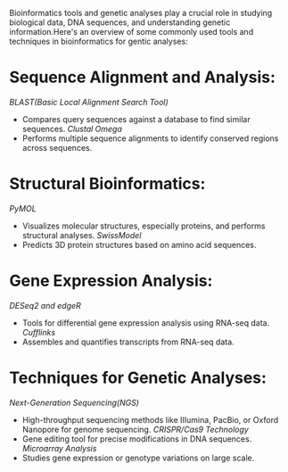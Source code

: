 Bioinformatics tools and genetic analyses play a crucial role in studying biological data, DNA sequences, and understanding genetic information.Here's an overview of some commonly used tools and techniques in bioinformatics for gentic analyses:

# Sequence Alignment and Analysis:
*BLAST(Basic Local Alignment Search Tool)*
- Compares query sequences against a database to find similar sequences.
*Clustal Omega*
- Performs multiple sequence alignments to identify conserved regions across sequences.
  
# Structural Bioinformatics:
*PyMOL*
- Visualizes molecular structures, especially proteins, and performs structural analyses.
*SwissModel*
- Predicts 3D protein structures based on amino acid sequences.

# Gene Expression Analysis:
*DESeq2 and edgeR*
- Tools for differential gene expression analysis using RNA-seq data.
*Cufflinks*
- Assembles and quantifies transcripts from RNA-seq data.

# Techniques for Genetic Analyses:
*Next-Generation Sequencing(NGS)*
- High-throughput sequencing methods like IIIumina, PacBio, or Oxford Nanopore for genome sequencing.
*CRISPR/Cas9 Technology*
- Gene editing tool for precise modifications in DNA sequences.
*Microarray Analysis*
- Studies gene expression or genotype variations on large scale.
